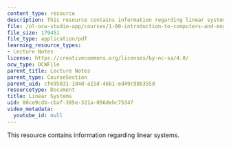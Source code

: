 ```yaml
---
content_type: resource
description: This resource contains information regarding linear systems.
file: /ol-ocw-studio-app/courses/1-00-introduction-to-computers-and-engineering-problem-solving-spring-2012/88ce9cdbcbaf385e321a056debc75347_MIT1_00S12_Lec_31.pdf
file_size: 179451
file_type: application/pdf
learning_resource_types:
- Lecture Notes
license: https://creativecommons.org/licenses/by-nc-sa/4.0/
ocw_type: OCWFile
parent_title: Lecture Notes
parent_type: CourseSection
parent_uid: cfe95031-1d4d-a15d-46b1-ed49c9bb355d
resourcetype: Document
title: Linear Systems
uid: 88ce9cdb-cbaf-385e-321a-056debc75347
video_metadata:
  youtube_id: null
---
```

This resource contains information regarding linear systems.